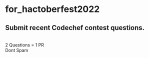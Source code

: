 # for_hactoberfest2022
<h2>Submit recent Codechef contest questions.</h2>
<br>
2 Questions = 1 PR <br>
Dont Spam
